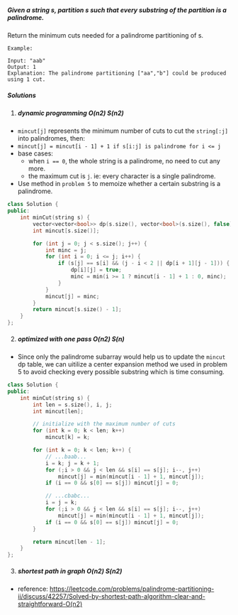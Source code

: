 ##### Given a string s, partition s such that every substring of the partition is a palindrome.

Return the minimum cuts needed for a palindrome partitioning of s.

```
Example:

Input: "aab"
Output: 1
Explanation: The palindrome partitioning ["aa","b"] could be produced using 1 cut.
```


##### Solutions

1. ##### dynamic programming O(n2) S(n2)

- `mincut[j]` represents the minimum number of cuts to cut the `string[:j]` into palindromes, then:
- `mincut[j] = mincut[i - 1] + 1 if s[i:j] is palindrome for i <= j`
- base cases:
    - when `i == 0`, the whole string is a palindrome, no need to cut any more.
    - the maximum cut is `j`. ie: every character is a single palindrome.
- Use method in `problem 5` to memoize whether a certain substring is a palindrome.

```c++
class Solution {
public:
    int minCut(string s) {
        vector<vector<bool>> dp(s.size(), vector<bool>(s.size(), false));
        int mincut[s.size()];

        for (int j = 0; j < s.size(); j++) {
            int minc = j;
            for (int i = 0; i <= j; i++) {
                if (s[j] == s[i] && (j - i < 2 || dp[i + 1][j - 1])) {
                    dp[i][j] = true;
                    minc = min(i >= 1 ? mincut[i - 1] + 1 : 0, minc);
                }
            }
            mincut[j] = minc;
        }
        return mincut[s.size() - 1];
    }
};
```

2. ##### optimized with one pass O(n2) S(n)

- Since only the palindrome subarray would help us to update the `mincut` dp table, we can uitilize a center expansion method we used in problem 5 to avoid checking every possible substring which is time consuming.

```c++
class Solution {
public:
    int minCut(string s) {
        int len = s.size(), i, j;
        int mincut[len];

        // initialize with the maximum number of cuts
        for (int k = 0; k < len; k++)
            mincut[k] = k;

        for (int k = 0; k < len; k++) {
            // ...baab...
            i = k; j = k + 1;
            for (;i > 0 && j < len && s[i] == s[j]; i--, j++)
                mincut[j] = min(mincut[i - 1] + 1, mincut[j]);
            if (i == 0 && s[0] == s[j]) mincut[j] = 0;

            // ...cbabc...
            i = j = k;
            for (;i > 0 && j < len && s[i] == s[j]; i--, j++)
                mincut[j] = min(mincut[i - 1] + 1, mincut[j]);
            if (i == 0 && s[0] == s[j]) mincut[j] = 0;
        }

        return mincut[len - 1];
    }
};
```


3. ##### shortest path in graph O(n2) S(n2)

- reference: https://leetcode.com/problems/palindrome-partitioning-ii/discuss/42257/Solved-by-shortest-path-algorithm-clear-and-straightforward-O(n2)
